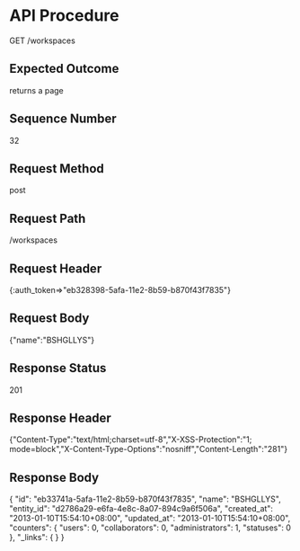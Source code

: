 # API Procedure
GET /workspaces
## Expected Outcome
returns a page
## Sequence Number
32
## Request Method
post
## Request Path
/workspaces
## Request Header
{:auth_token=>"eb328398-5afa-11e2-8b59-b870f43f7835"}
## Request Body
{"name":"BSHGLLYS"}

## Response Status
201
## Response Header
{"Content-Type":"text/html;charset=utf-8","X-XSS-Protection":"1; mode=block","X-Content-Type-Options":"nosniff","Content-Length":"281"}

## Response Body
{
  "id": "eb33741a-5afa-11e2-8b59-b870f43f7835",
  "name": "BSHGLLYS",
  "entity_id": "d2786a29-e6fa-4e8c-8a07-894c9a6f506a",
  "created_at": "2013-01-10T15:54:10+08:00",
  "updated_at": "2013-01-10T15:54:10+08:00",
  "counters": {
    "users": 0,
    "collaborators": 0,
    "administrators": 1,
    "statuses": 0
  },
  "_links": {
  }
}
